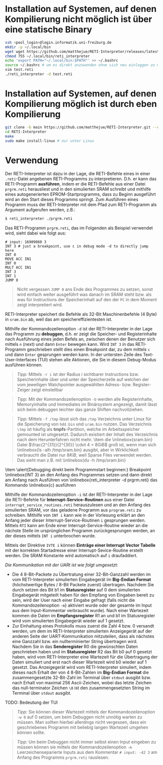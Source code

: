 # Installation auf Systemen, auf denen Kompilierung nicht möglich ist über eine statische Binary
```bash
ssh <pool_login>@login.informatik.uni-freiburg.de
mkdir -p ~/.local/bin
wget wget https://github.com/matthejue/RETI-Interpreter/releases/latest/download/reti_interpreter -P ~/.local/bin
chmod 755 ~/.local/bin/reti_interpreter
echo 'export PATH="~/.local/bin:$PATH"' >> ~/.bashrc
source ~/.bashrc # um es direkt anzuwenden ohne sich neu einloggen zu müssen
vim test.reti
./reti_interpreter -d test.reti
```

# Installation auf Systemen, auf denen Kompilierung möglich ist durch eben Kompilierung
```bash
git clone -b main https://github.com/matthejue/RETI-Interpreter.git --depth 1
cd RETI-Interpreter
make
sudo make install-linux # nur unter Linux
```

# Verwendung
Der RETI-Interpreter ist dazu in der Lage, die RETI-Befehle eines in einer `.reti`-Datei angebenen RETI-Programms zu interpretieren. D.h. er kann das RETI-Programm **ausführen**, indem er die RETI-Befehle aus einer Datei `prgrm.reti` herausliest und in den simulierten SRAM schreibt und mithilfe eines autogenerierten EPROM-Startprogramms, dass zu Beginn ausgeführt wird an den Start dieses Programms springt. Zum Ausführen eines Programm muss der RETI-Interpreter mit dem Pfad zum RETI-Programm als Argument aufgerufen werden, z.B.:

```bash
$ reti_interpreter ./prgrm.reti
```

Das RETI-Programm `prgrm.reti`, das im Folgenden als Beispiel verwendet wird, sieht dabei wie folgt aus:
```
# input: 16909060 3
INT 3 # just a breakpoint, use c in debug mode -d to directly jump here
INT 0
MOVE ACC IN1
INT 0
MULT ACC IN1
INT 3
INT 1
JUMP 0
```

> Nicht vergessen `JUMP 0` ans Ende des Programmes zu setzen, sonst wird einfach weiter ausgeführt was danach im SRAM steht bzw. als was für Instructions der Speicherinhalt auf den der `PC` in dem Moment zeigt interpretiert wird.

RETI-Interpreter speichert die Befehle als 32-Bit Maschinenbefehle (4 Byte) in `sram.bin` ab, weil das am speichereffizientesten ist.

Mithilfe der Kommandozeilenoption `-d` ist der RETI-Interpreter in der Lage das Programm zu **debuggen**, d.h. er zeigt die Speicher- und Registerinhalte nach Ausführung eines jeden Befels an, zwischen denen der Benutzer sich mittels `n` (next) und dann `Enter` bewegen kann. Wird `INT 3` in das RETI-Programm geschrieben stellt dies einen Breakpoint dar, zu dem mittels `c` und dann `Enter` gesprungen werden kann. In der untersten Zeile des Text-User-Interfaces (TUI) stehen alle Aktionen, die Sie in diesem Debug-Modus ausführen können.

> *Tipp:* Mittels `-r i` ist der Radius $i$ sichtbarer Instructions bzw. Speicherinhalte über und unter der Speicherzelle auf welchen der vom jeweiligen Watchpointer ausgewählten Adress- bzw. Register-Zeiger zeigt einstellbar

> *Tipp:* Mit der Kommandozeilenoption `-b` werden alle Registerinhalte, Memoryinhalte und Immediates im Binärsystem angezeigt, damit lässt sich beim debuggen leichter das ganze Shiften nachvollziehen.

> *Tipp:* Mittels `-f /tmp` lässt sich das `/tmp` Verzeichnis unter Linux für die Speicherung von `hdd.bin` und `sram.bin` nutzen. Das Verzeichnis `\tmp` ist häufig als **tmpfs**-Partition, welche im Arbeitsspeicher gemounted ist umgesetzt. Dadurch existiert der Inhalt des Verzeichnis nach dem Herunterfahren nicht mehr.
\item die \inlinebox{sram.bin} Datei $\frac{2^{31}}{2^{30}} \cdot 4 = 8GiB$ groß ist, wenn man sich \inlinebox{ls -alh /tmp/sram.bin} ausgibt, aber in Wirklichkeit verbraucht die Datei nur $8KiB$, weil Sparse Files verwendet werden. Das sieht man z.B. mit \inlinebox{du -h /tmp/sram.bin}

\item \alert{Debugging direkt beim Programmstart beginnen:} Breakpoint \inlinebox{INT 3} an den Anfang des Programmes setzen und dann direkt am Anfang nach Ausführen von \inlinebox{reti_interpreter -d prgrm.reti} das Kommando \inlinebox{c} ausführen


Mithilfe der Kommandozeilenoption `-i` ist der RETI-Interpreter in der Lage die RETI-Befehle für **Interrupt-Service-Routinen** aus einer Datei `interrupt_service_routines.reti` herauszulesen und an den Anfang des simulierten SRAM, vor das geladene Programm aus `program.reti` zu schreiben. Mithilfe von `INT i` kann wie in der Vorlesung erklärt an den Anfang jeder dieser Interrupt-Service-Routinen `i` gesprungen werden. Mittels `RTI` kann am Ende einer Interrupt-Service-Routine wieder an die nächste Stelle im ursprünglichen Programm zurückgesprungen werden, an der dieses mittels `INT i` unterbrochen wurde. 

Mittels der Direktive `IVTE i` können **Einträge einer Interrupt Vector Tabelle** mit der korrekten Startadresse einer Interrupt-Sevice-Routine erstellt werden. Die SRAM Konstante wird automatisch auf `i` draufaddiert.

*Die Kommunikation mit der UARt ist wie folgt umgesetzt:*
- Die 4 8-Bit-Packete zu Übertratung einer 32-Bit-Ganzzahl werden im vom RETI-Interpreter simulierten Eingabegerät im **Big-Endian Format** (höchstwertige Bytes / 8-Bit Packete zuerst) übertragen. Nachdem Sie durch setzen des Bit b1 im **Statusregister** auf 0 dem simulierten Eingabegerät mitgeteilt haben für den Empfang von Eingaben bereit zu sein, wird der User nach einer Eingabe gefragt (falls nicht die Kommandozeilenoption `-m`} aktiviert wurde oder der gesamte im Input aus dem Input-Kommentar verbraucht wurde). Nach einer Wartezeit kommen die Daten im **Empfangsregister** R1 an und b1 im Statusregister wird vom simulierten Eingabegerät wieder auf 1 gesetzt. 
- Zur Einhaltung eines Protokolls muss zuerst die Zahl 4 bzw. 0 versandt werden, um dem im RETI-Interpreter simulierten Anzeigegerät auf der anderen Seite der UART-Kommunikation mitzuteilen, dass als nächstes eine Ganzzahl bzw. ein nullterminierter String übertragen wird. Nachdem Sie in das **Senderegister** R0 die gewünschten Daten geschrieben haben und im **Statusregister** R2 das Bit b0 auf 0 gesetzt haben, wird vom RETI-Interpreter eine Wartezeit für die Übertragung der Daten simuliert und erst nach dieser Wartezeit wird b0 wieder auf 1 gesetzt. Das Anzeigegerät wird vom RETI-Interpreter simuliert, indem dieses nach Erhalt der von 4 8-Bit-Zahlen im **Big-Endian Format** die zusammengesetzte 32-Bit-Zahl im Terminal über `stdout` ausgibt bzw. nach Erhalt von maximal 256 Ascii-Zeichen, wobei das letzte Zeichen das null-terminator Zeichen `\0` ist den zusammengesetzten String im Terminal über `stdout` ausgibt.

TODO: Bedeutung der TUI

> *Tipp:* Sie können dieser Wartezeit mittels der Kommandozeilenoption `-w 0` auf 0 setzen, um beim Debuggen nicht unnötig warten zu müssen. Man sollten hierbei allerdings nicht vergessen, dass ein geschriebenes Programm mit beliebig langen Wartezeit umgehen können sollte.

> *Tipp:* Um beim Debuggen nicht immer selbst einen Input eingeben zu müssen können sie mittels der Kommandozeilenoption `-m` Leerzeichenseparierte Inputs aus dem Kommentar `# input: -42 3` am Anfang des Programms `prgrm.reti` rauslesen.
